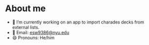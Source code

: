 # About me

- 📲 I’m currently working on an app to import charades decks from external lists.
- 📧 Email: esw9386@nyu.edu
- 😄 Pronouns: He/him
<!-- - 👯 I’m looking to collaborate on ... 
- 🤔 I’m looking for help with ...
- 🌱 I’m currently learning ...
- 🧠 Interests: ...
- 💬 Ask me about ... -->
